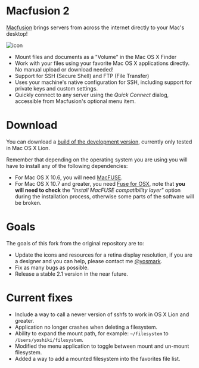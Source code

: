 Macfusion 2
===========

[Macfusion][] brings servers from across the internet directly to your Mac's desktop!

![icon](https://github.com/downloads/ElDeveloper/macfusion2/macfusionIcon.png)

- Mount files and documents as a "Volume" in the Mac OS X Finder
- Work with your files using your favorite Mac OS X applications directly. No manual upload or download needed!
- Support for SSH (Secure Shell) and FTP (File Transfer)
- Uses your machine's native configuration for SSH, including support for private keys and custom settings.
- Quickly connect to any server using the *Quick Connect* dialog, accessible from Macfusion's optional menu item.


Download
========

You can download a [build of the development version][], currently only tested in Mac OS X Lion. 

Remember that depending on the operating system you are using you will have to install any of the following dependencies:

- For Mac OS X 10.6, you will need [MacFUSE][].
- For Mac OS X 10.7 and greater, you need [Fuse for OSX][], note that **you will need to check** the *"install MacFUSE compatibility layer"* option during the installation process, otherwise some parts of the software will be broken.

Goals
=====

The goals of this fork from the original repository are to:

- Update the icons and resources for a retina display resolution, if you are a designer and you can help, please contact me [@yosmark][].
- Fix as many bugs as possible.
- Release a stable 2.1 version in the near future.

Current fixes
=============

- Include a way to call a newer version of sshfs to work in OS X Lion and greater.
- Application no longer crashes when deleting a filesystem.
- Ability to expand the mount path, for example: `~/filesystem` to `/Users/yoshiki/filesystem`. 
- Modified the menu application to toggle between mount and un-mount filesystem.
- Added a way to add a mounted filesystem into the favorites file list.


[Macfusion]:http://macfusionapp.org/
[MacFUSE]:http://code.google.com/p/macfuse/
[Fuse for OSX]:http://osxfuse.github.com
[build of the development version]:https://github.com/downloads/ElDeveloper/macfusion2/Macfusion.zip
[@yosmark]:https://twitter.com/yosmark